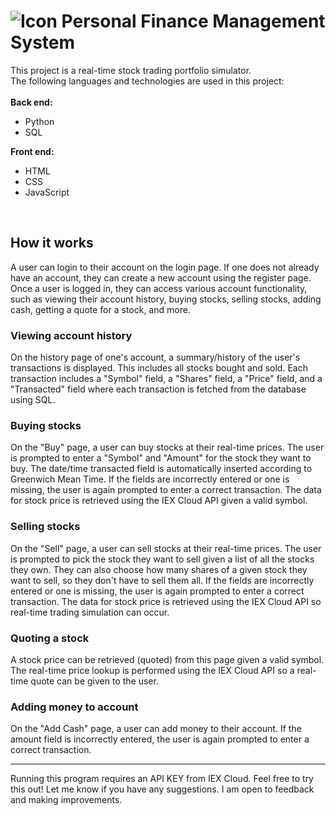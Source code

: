 # ![Icon](static/favicon.ico) Personal Finance Management System    

This project is a real-time stock trading portfolio simulator.
<br />
The following languages and technologies are used in this project:
<br />
<br />
 **Back end:**
* Python
* SQL

**Front end:**
* HTML
* CSS
* JavaScript

<br />

## How it works
A user can login to their account on the login page. 
If one does not already have an account, they can create a new account using the register page.
Once a user is logged in, they can access various account functionality, such as viewing their account history, buying stocks, selling stocks, adding cash, getting a quote for a stock, and more.

### Viewing account history
On the history page of one's account, a summary/history of the user's transactions is displayed.
This includes all stocks bought and sold.
Each transaction includes a "Symbol" field, a "Shares" field, a "Price" field, and a "Transacted" field where each transaction is fetched from the database using SQL.

### Buying stocks
On the "Buy" page, a user can buy stocks at their real-time prices.
The user is prompted to enter a "Symbol" and "Amount" for the stock they want to buy. 
The date/time transacted field is automatically inserted according to Greenwich Mean Time.
If the fields are incorrectly entered or one is missing, the user is again prompted to enter a correct transaction.
The data for stock price is retrieved using the IEX Cloud API given a valid symbol.

### Selling stocks
On the "Sell" page, a user can sell stocks at their real-time prices.
The user is prompted to pick the stock they want to sell given a list of all the stocks they own. 
They can also choose how many shares of a given stock they want to sell, so they don't have to sell them all.
If the fields are incorrectly entered or one is missing, the user is again prompted to enter a correct transaction.
The data for stock price is retrieved using the IEX Cloud API so real-time trading simulation can occur.

### Quoting a stock
A stock price can be retrieved (quoted) from this page given a valid symbol.
The real-time price lookup is performed using the IEX Cloud API so a real-time quote can be given to the user.

### Adding money to account
On the "Add Cash" page, a user can add money to their account.
If the amount field is incorrectly entered, the user is again prompted to enter a correct transaction.

<hr />
Running this program requires an API KEY from IEX Cloud. Feel free to try this out! Let me know if you have any suggestions. I am open to feedback and making improvements.
